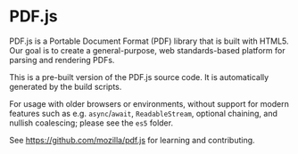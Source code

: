 # PDF.js

PDF.js is a Portable Document Format (PDF) library that is built with HTML5.
Our goal is to create a general-purpose, web standards-based platform for
parsing and rendering PDFs.

This is a pre-built version of the PDF.js source code. It is automatically
generated by the build scripts.

For usage with older browsers or environments, without support for modern
features such as e.g. `async`/`await`, `ReadableStream`, optional chaining, and
nullish coalescing; please see the `es5` folder.

See https://github.com/mozilla/pdf.js for learning and contributing.
